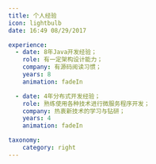 ```yaml
---
title: 个人经验
icon: lightbulb
date: 16:49 08/29/2017

experience:
  - date: 8年Java开发经验；
    role: 有一定架构设计能力；
    company: 有源码阅读习惯；
    years: 8
    animation: fadeIn

  - date: 4年分布式开发经验；
    role: 熟练使用各种技术进行微服务程序开发；
    company: 热衷新技术的学习与钻研；
    years: 4
    animation: fadeIn

taxonomy:
    category: right
---
```

